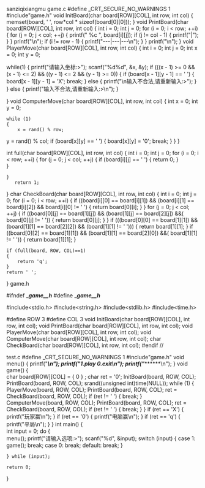  sanziqixiangmu
 game.c
 #define  _CRT_SECURE_NO_WARNINGS 1
#include"game.h"
void InitBoard(char board[ROW][COL], int row, int col)
{
	memset(board, ' ', row*col * sizeof(board[0][0]));
}
void PrintBoard(char board[ROW][COL], int row, int col)
{
	int i = 0;
	int j = 0;
	for (i = 0; i < row; ++i)
	{
		for (j = 0; j < col; ++j)
		{
			printf(" %c ", board[i][j]);
			if (j != col - 1)
			{
				printf("|");
			}
		}
		printf("\n");
		if (i != row - 1)
		{
			printf("---|---|---\n");
		}
	}
	printf("\n");
}
void PlayerMove(char board[ROW][COL], int row, int col)
{
	int i = 0;
	int j = 0;
	int x = 0;
	int y = 0;
	
while(1)
	{
printf("请输入坐标:>");
scanf("%d%d", &x, &y);
if (((x - 1) >= 0 && (x - 1) <= 2) && ((y - 1) <= 2 && (y - 1) >= 0))
{
	if (board[x - 1][y - 1] == ' ')
	{
		board[x - 1][y - 1] = 'X';
		break;
	}
	else
	{
		printf("\n输入不合法,请重新输入:>");
	}
}
else
{
	printf("输入不合法,请重新输入:>\n");
	}

}
void ComputerMove(char board[ROW][COL], int row, int col)
{
	int x = 0;
	int y = 0;

	while (1)
	{
		x = rand() % row;

y = rand() % col;
		if (board[x][y] == ' ')
		{
			board[x][y] = '0';
			break;
		}
	}
}

int full(char board[ROW][COL], int row, int col)
{
	int i = 0;
	int j = 0;
	for (i = 0; i < row; ++i)
	{
		for (j = 0; j < col; ++j)
		{
			if (board[i][j] == ' ')
			{
				return 0;
			}		
		}
		
	}
       return 1;
}
char CheckBoard(char board[ROW][COL], int row, int col)
{
	int i = 0;
	int j = 0;
	for (i = 0; i < row; ++i)
	{
		if ((board[i][0] == board[i][1]) && (board[i][1] == board[i][2]) && board[i][0] != ' ')
		{
			return board[0][i];
		}
	}
	for (j = 0; j < col; ++j)
	{
		if ((board[0][j] == board[1][j]) && (board[1][j] == board[2][j]) &&( board[0][j] != ' '))
		{
			return board[0][j];
		}
	}
	if (((board[0][0] == board[1][1]) && (board[1][1] == board[2][2]) && (board[1][1] != ' ')))
	{
		return board[1][1];
	}
	if ((board[0][2] == board[1][1]) && (board[1][1] == board[2][0]) &&( board[1][1] != ' '))
	{
	  return board[1][1];
    }
		
    if (full(board, ROW, COL)==1)
	{
		return 'q';
	}
	return ' ';
}
game.h

#ifndef  ____game__h___
#define  ____game__h___


#include<stdio.h>
#include<string.h>
#include<stdlib.h>
#include<time.h>


#define ROW 3
#define COL 3
void InitBoard(char board[ROW][COL], int row, int col);
void PrintBoard(char board[ROW][COL], int row, int col);
void PlayerMove(char board[ROW][COL], int row, int col);
void ComputerMove(char board[ROW][COL], int row, int col);
char CheckBoard(char board[ROW][COL], int row, int col);
#endif    //

test.c
#define  _CRT_SECURE_NO_WARNINGS 1
#include"game.h"
void menu()
{
	printf("*********************************************\n");
	printf("************1.play   0.exit******************\n");
	printf("*********************************************\n");
}
void game()
{   
	char board[ROW][COL] = { 0 } ;
	char ret = '0';
	InitBoard(board, ROW, COL);
	PrintBoard(board, ROW, COL);
 	srand((unsigned int)time(NULL));
	while (1)
	{
		PlayerMove(board, ROW, COL);
		PrintBoard(board, ROW, COL);
		ret = CheckBoard(board, ROW, COL);
		if (ret != ' ')
		{
			break;
		}
		ComputerMove(board, ROW, COL);
		PrintBoard(board, ROW, COL);
        ret = CheckBoard(board, ROW, COL);
		if (ret != ' ')
		{
			break;
		}
	}
		if (ret == 'X')
		{
			printf("玩家赢\n");
		}
		if (ret == '0')
		{
			printf("电脑赢\n");
		}
		if (ret == 'q')
		{
			printf("平局\n");	
		}
}
int main()
{  
	int input = 0;
	do
	{   
		menu();
		printf("请输入选项:>");
		scanf("%d", &input);
		switch (input)
		{
		case 1:
			game();
			break;
		case 0:
			break;
		default:
			break;
		}

	} while (input);

	return 0;
}
